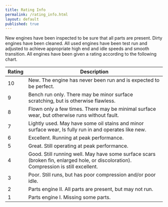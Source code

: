 ```yaml
---
title: Rating Info
permalink: /rating_info.html
layout: default
published: true
---
```


New engines have been inspected to be sure that all parts are present.  Dirty engines have been cleaned.  All used engines have been test run and adjusted to achieve appropriate high end and idle speeds and smooth transition.  All engines have been given a rating according to the following chart.

 Rating    | Description
-----------|--------------
 10        | New.  The engine has never been run and is expected to be perfect.
 9         | Bench run only.  There may be minor surface scratching, but is otherwise flawless.
 8         | Flown only a few times.  There may be minimal surface wear, but otherwise runs without fault.
 7         | Lightly used.  May have some oil stains and minor surface wear, Is fully run in and operates like new.
 6         | Excellent. Running at peak performance.
 5         | Great.  Still operating at peak performance.
 4         | Good.  Still running well.  May have some surface scars (broken fin, enlarged hole, or discoloration).  Compression is still excellent.
 3         | Poor.  Still runs, but has poor compression and/or poor idle.
 2         | Parts engine II.  All parts are present, but may not run.
 1         | Parts engine I.  Missing some parts.


<script>
  $('table').addClass('table table-striped table-bordered');
</script>
